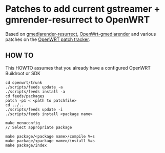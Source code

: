 # Patches to add current gstreamer + gmrender-resurrect to OpenWRT

Based on [gmediarender-resurrect](https://github.com/hzeller/gmrender-resurrect), [OpenWrt-gmediarender](https://github.com/JiapengLi/OpenWrt-gmediarender/blob/master/README.md) and various patches on the [OpenWRT patch tracker](http://patchwork.openwrt.org/project/openwrt/list/).

## HOW TO

This HOWTO assumes that you already have a configured OpenWRT Buildroot or SDK

	cd openwrt/trunk
	./scripts/feeds update -a
	./scripts/feeds install -a
	cd feeds/packages
	patch -p1 < <path to patchfile>
	cd ../..
	./scripts/feeds update -i
	./scripts/feeds install <package name>
  
	make menuconfig
	// Select appropriate package

	make package/<package name>/compile V=s
	make package/<package name>/install V=s
	make package/index

